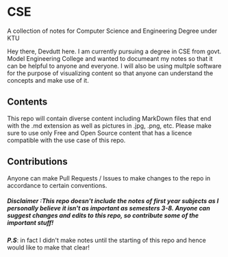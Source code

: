 # CSE
A collection of notes for Computer Science and Engineering Degree under KTU

Hey there, Devdutt here. I am currently pursuing a degree in CSE from govt. Model Engineering College and wanted to documeant my notes so that it can be helpful to anyone and everyone. I will also be using multple software for the purpose of visualizing content so that anyone can understand the concepts and make use of it.

## Contents
This repo will contain diverse content including MarkDown files that end with the .md extension as well as pictures in .jpg, .png, etc. Please make sure to use only Free and Open Source content that has a licence compatible with the use case of this repo.

## Contributions
Anyone can make Pull Requests / Issues to make changes to the repo in accordance to certain conventions.

##### ***Disclaimer*** :This repo doesn't include the notes of first year subjects as I personally believe it isn't as important as semesters 3-8. Anyone can suggest changes and edits to this repo, so contribute some of the important stuff!

***P.S***: in fact I didn't make notes until the starting of this repo and hence would like to make that clear!
